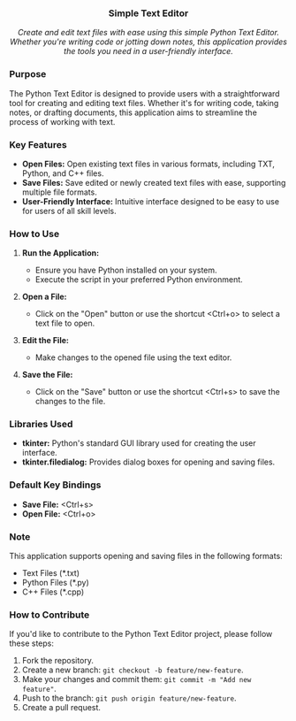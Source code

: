 <h3 align="center">Simple Text Editor</h3>

<p align="center">
  <em>Create and edit text files with ease using this simple Python Text Editor. Whether you're writing code or jotting down notes, this application provides the tools you need in a user-friendly interface.</em>
</p>

### Purpose

The Python Text Editor is designed to provide users with a straightforward tool for creating and editing text files. Whether it's for writing code, taking notes, or drafting documents, this application aims to streamline the process of working with text.

### Key Features

- **Open Files:** Open existing text files in various formats, including TXT, Python, and C++ files.
- **Save Files:** Save edited or newly created text files with ease, supporting multiple file formats.
- **User-Friendly Interface:** Intuitive interface designed to be easy to use for users of all skill levels.

### How to Use

1. **Run the Application:**
   - Ensure you have Python installed on your system.
   - Execute the script in your preferred Python environment.

2. **Open a File:**
   - Click on the "Open" button or use the shortcut <Ctrl+o> to select a text file to open.

3. **Edit the File:**
   - Make changes to the opened file using the text editor.

4. **Save the File:**
   - Click on the "Save" button or use the shortcut <Ctrl+s> to save the changes to the file.

### Libraries Used

- **tkinter:** Python's standard GUI library used for creating the user interface.
- **tkinter.filedialog:** Provides dialog boxes for opening and saving files.

### Default Key Bindings

- **Save File:** <Ctrl+s>
- **Open File:** <Ctrl+o>

### Note

This application supports opening and saving files in the following formats:
- Text Files (*.txt)
- Python Files (*.py)
- C++ Files (*.cpp)

### How to Contribute

If you'd like to contribute to the Python Text Editor project, please follow these steps:

1. Fork the repository.
2. Create a new branch: `git checkout -b feature/new-feature`.
3. Make your changes and commit them: `git commit -m "Add new feature"`.
4. Push to the branch: `git push origin feature/new-feature`.
5. Create a pull request.
